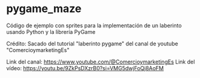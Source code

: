 # pygame_maze
Código de ejemplo con sprites para la implementación de un laberinto usando Python y la librería PyGame

Crédito:
Sacado del tutorial "laberinto pygame" del canal de youtube "ComercioymarketingEs"

Link del canal: https://www.youtube.com/@ComercioymarketingEs
Link del vídeo: https://youtu.be/9ZkPsDXzrB0?si=VMG5dwjFoQj8AoFM
